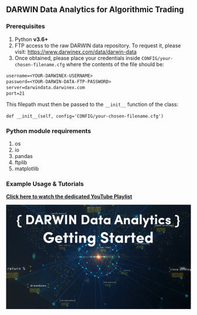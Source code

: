 ## DARWIN Data Analytics for Algorithmic Trading

### Prerequisites
1. Python **v3.6+**
1. FTP access to the raw DARWIN data repository. To request it, please visit: https://www.darwinex.com/data/darwin-data
1. Once obtained, please place your credentials inside `CONFIG/your-chosen-filename.cfg` where the contents of the file should be:
```
username=<YOUR-DARWINEX-USERNAME>
password=<YOUR-DARWIN-DATA-FTP-PASSWORD>
server=darwindata.darwinex.com
port=21
```

This filepath must then be passed to the `__init__` function of the class:

`def __init__(self, config='CONFIG/your-chosen-filename.cfg')`

### Python module requirements
1. os
1. io
1. pandas
1. ftplib
1. matplotlib

### Example Usage & Tutorials
**[Click here to watch the dedicated YouTube Playlist](https://www.youtube.com/playlist?list=PLv-cA-4O3y971GdF958WoidF3HISpAiTf)**

![](RESOURCES/yt-darwin-data-analytics-playlist.jpg)
